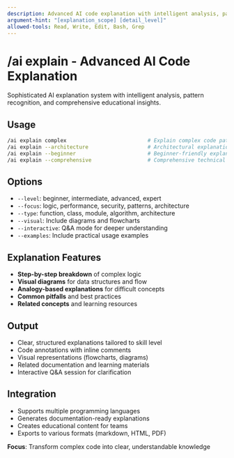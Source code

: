 ```yaml
---
description: Advanced AI code explanation with intelligent analysis, pattern recognition, and educational insights
argument-hint: "[explanation_scope] [detail_level]"
allowed-tools: Read, Write, Edit, Bash, Grep
---
```


# /ai explain - Advanced AI Code Explanation

Sophisticated AI explanation system with intelligent analysis, pattern recognition, and comprehensive educational insights.

## Usage
```bash
/ai explain complex                          # Explain complex code patterns
/ai explain --architecture                   # Architectural explanation
/ai explain --beginner                       # Beginner-friendly explanations
/ai explain --comprehensive                  # Comprehensive technical analysis
```

## Options
- `--level`: beginner, intermediate, advanced, expert
- `--focus`: logic, performance, security, patterns, architecture
- `--type`: function, class, module, algorithm, architecture
- `--visual`: Include diagrams and flowcharts
- `--interactive`: Q&A mode for deeper understanding
- `--examples`: Include practical usage examples

## Explanation Features
- **Step-by-step breakdown** of complex logic
- **Visual diagrams** for data structures and flow
- **Analogy-based explanations** for difficult concepts
- **Common pitfalls** and best practices
- **Related concepts** and learning resources

## Output
- Clear, structured explanations tailored to skill level
- Code annotations with inline comments
- Visual representations (flowcharts, diagrams)
- Related documentation and learning materials
- Interactive Q&A session for clarification

## Integration
- Supports multiple programming languages
- Generates documentation-ready explanations
- Creates educational content for teams
- Exports to various formats (markdown, HTML, PDF)

**Focus**: Transform complex code into clear, understandable knowledge